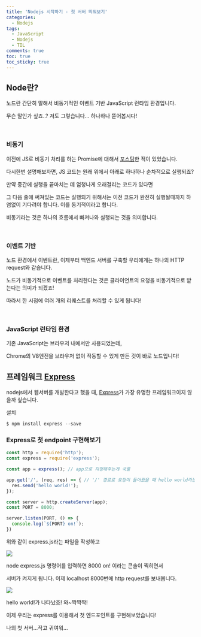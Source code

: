 ```yaml
---
title: 'Nodejs 시작하기 - 첫 서버 띄워보기'
categories:
  - Nodejs
tags:
  - JavaScript
  - Nodejs
  - TIL
comments: true
toc: true
toc_sticky: true
---
```

[포스팅]: https://guswnl0610.github.io/javascript/async/

## Node란?

노드란 간단히 말해서 비동기적인 이벤트 기반 JavaScript 런타임 환경입니다.

무슨 말인가 싶죠..? 저도 그렇습니다... 하나하나 뜯어봅시다!

<br>

### 비동기

이전에 JS로 비동기 처리를 하는 Promise에 대해서 [포스팅]한 적이 있었습니다.

다시한번 설명해보자면, JS 코드는 원래 위에서 아래로 하나하나 순차적으로 실행되죠?

만약 중간에 실행을 끝마치는 데 엄청나게 오래걸리는 코드가 있다면

그 다음 줄에 써져있는 코드는 실행되기 위해서는 이전 코드가 완전히 실행될때까지 하염없이 기다려야 합니다. 이를 동기적이라고 합니다.

비동기라는 것은 하나의 흐름에서 빠져나와 실행되는 것을 의미합니다.

<br>

### 이벤트 기반

노드 환경에서 이벤트란, 이제부터 백엔드 서버를 구축할 우리에게는 하나의 HTTP request와 같습니다.

노드가 비동기적으로 이벤트를 처리한다는 것은 클라이언트의 요청을 비동기적으로 받는다는 의미가 되겠죠!

따라서 한 시점에 여러 개의 리퀘스트를 처리할 수 있게 됩니다!

<br>

### JavaScript 런타임 환경

기존 JavaScript는 브라우저 내에서만 사용되었는데, 

Chrome의 V8엔진을 브라우저 없이 작동할 수 있게 만든 것이 바로 노드입니다!



[Express]: https://expressjs.com/
## 프레임워크 [Express]  

nodejs에서 웹서버를 개발한다고 했을 때, [Express]가 가장 유명한 프레임워크이지 않을까 싶습니다.

설치

```
$ npm install express --save
```



### Express로 첫 endpoint 구현해보기

```javascript
const http = require('http');
const express = require('express');

const app = express(); // app으로 지정해주는게 국룰

app.get('/', (req, res) => { // '/' 경로로 요청이 들어왔을 때 hello world라는 Response를 보냄
  res.send('hello world!');
});

const server = http.createServer(app);
const PORT = 8000;

server.listen(PORT, () => {
  console.log(`${PORT} on!`);
})
```

위와 같이 express.js라는 파일을 작성하고 

![](https://i.ibb.co/yg0hy9t/2020-12-19-7-40-40.png)

node express.js 명령어를 입력하면 8000 on! 이라는 콘솔이 찍히면서

서버가 켜지게 됩니다. 이제 localhost 8000번에 http request를 보내봅니다.

![](https://i.ibb.co/ZWwPzHj/2020-12-19-7-41-01.png)

hello world!가 나타났죠! 와~짝짝짝!

이제 우리는 express를 이용해서 첫 엔드포인트를 구현해보았습니다!

나의 첫 서버...작고 귀여워...

